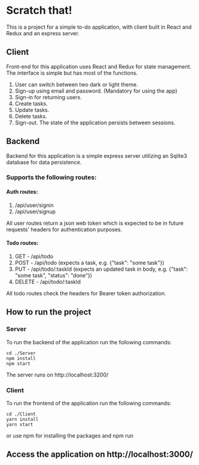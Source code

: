 # Scratch that!
This is a project for a simple to-do application, with client built in React and Redux and an express server.

## Client 
Front-end for this application uses React and Redux for state management. The interface is simple but has most of the functions.
1. User can switch between two dark or light theme.
2. Sign-up using email and password. (Mandatory for using the app)
3. Sign-in for returning users.
4. Create tasks.
5. Update tasks.
6. Delete tasks.
7. Sign-out.
The state of the application persists between sessions.

## Backend
Backend for this application is a simple express server utilizing an Sqlite3 database for data persistence.

### Supports the following routes:
#### Auth routes:
1. /api/user/signin
2. /api/user/signup

All user routes return a json web token which is expected to be in future requests' headers for authentication purposes.

#### Todo routes:
1. GET - /api/todo
2. POST - /api/todo (expects a task, e.g. {"task": "some task"})
3. PUT - /api/todo/:taskId (expects an updated task in body, e.g. {"task": "some task", "status": "done"})
4. DELETE - /api/todo/:taskId

All todo routes check the headers for Bearer token authorization.

## How to run the project
### Server
To run the backend of the application run the following commands:
```
cd ./Server
npm install
npm start
```
The server runs on http://localhost:3200/

### Client
To run the frontend of the application run the following commands:
```
cd ./Client
yarn install
yarn start
```
or use npm for installing the packages and npm run 

## Access the application on  http://localhost:3000/


